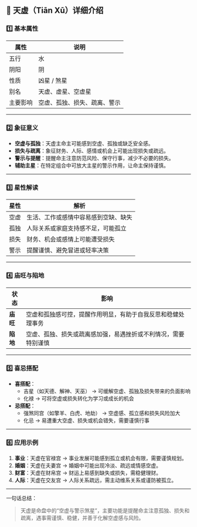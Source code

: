 ## 🌟 天虚（Tiān Xū）详细介绍

### 1️⃣ 基本属性

| 属性     | 说明                         |
| -------- | ---------------------------- |
| 五行     | 水                           |
| 阴阳     | 阴                           |
| 性质     | 凶星 / 煞星                  |
| 别名     | 天虚、虚星、空虚星           |
| 主要影响 | 空虚、孤独、损失、疏离、警示 |

------

### 2️⃣ 象征意义

- **空虚与孤独**：天虚主命主可能感到空虚、孤独或缺乏安全感。
- **损失与疏离**：象征财务、人际、感情或机会上可能出现损失或疏远。
- **警示与提醒**：提醒命主注意防范风险、保守行事，减少不必要的损失。
- **辅助主星**：在特定组合中可放大主星的警示作用，让命主保持谨慎。

------

### 3️⃣ 星性解读

| 星性 | 解析                                 |
| ---- | ------------------------------------ |
| 空虚 | 生活、工作或感情中容易感到空缺、缺失 |
| 孤独 | 人际关系或家庭支持感不足，可能孤立   |
| 损失 | 财务、机会或感情上可能遭受损失       |
| 警示 | 提醒谨慎、避免冒进或轻率决策         |

------

### 4️⃣ 庙旺与陷地

| 状态     | 影响                                                         |
| -------- | ------------------------------------------------------------ |
| **庙旺** | 空虚和孤独感可控，提醒作用明显，有助于自我反思和稳健处理事务 |
| **陷地** | 空虚、孤独、损失或疏离感加强，易遇挫折或不利情况，需要特别谨慎 |

------

### 5️⃣ 喜忌搭配

- **喜搭配**：
  - 吉星（如天德、解神、天巫） → 可缓解空虚、孤独及损失带来的负面影响
  - 化禄 → 可将空虚或损失转化为学习或成长的机会
- **忌搭配**：
  - 强煞同宫（如擎羊、白虎、地劫） → 空虚感、孤立感和损失风险加大
  - 化忌 → 易遭重大空虚、损失或机会错失，需要谨慎行事

------

### 6️⃣ 应用示例

1. **事业**：天虚在官禄宫 → 事业发展可能感到孤立或机会有限，需要谨慎规划。
2. **婚姻**：天虚在夫妻宫 → 婚姻中可能出现冷淡、疏远或情感空虚。
3. **财富**：天虚在财帛宫 → 财运上易感到缺失或损失，需稳健理财。
4. **人际**：天虚在交友宫 → 人际关系疏远，需主动维系关系或谨防被孤立。

------

一句话总结：

> 天虚是命盘中的“空虚与警示煞星”，主要功能是提醒命主注意孤独、损失和疏离，遇事需谨慎、稳健，并善于化解空虚感与风险。